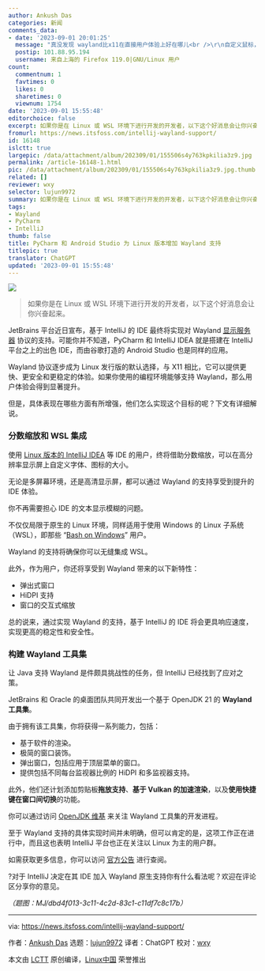 ```yaml
---
author: Ankush Das
categories: 新闻
comments_data:
- date: '2023-09-01 20:01:25'
  message: "真没发现 wayland比x11在直接用户体验上好在哪儿<br />\r\n自定义鼠标，在wayland上2个窗口一大一小。"
  postip: 101.88.95.194
  username: 来自上海的 Firefox 119.0|GNU/Linux 用户
count:
  commentnum: 1
  favtimes: 0
  likes: 0
  sharetimes: 0
  viewnum: 1754
date: '2023-09-01 15:55:48'
editorchoice: false
excerpt: 如果你是在 Linux 或 WSL 环境下进行开发的开发者，以下这个好消息会让你兴奋起来。
fromurl: https://news.itsfoss.com/intellij-wayland-support/
id: 16148
islctt: true
largepic: /data/attachment/album/202309/01/155506s4y763kpkilia3z9.jpg
permalink: /article-16148-1.html
pic: /data/attachment/album/202309/01/155506s4y763kpkilia3z9.jpg.thumb.jpg
related: []
reviewer: wxy
selector: lujun9972
summary: 如果你是在 Linux 或 WSL 环境下进行开发的开发者，以下这个好消息会让你兴奋起来。
tags:
- Wayland
- PyCharm
- IntelliJ
thumb: false
title: PyCharm 和 Android Studio 为 Linux 版本增加 Wayland 支持
titlepic: true
translator: ChatGPT
updated: '2023-09-01 15:55:48'
---
```


![](/data/attachment/album/202309/01/155506s4y763kpkilia3z9.jpg)



> 
> 如果你是在 Linux 或 WSL 环境下进行开发的开发者，以下这个好消息会让你兴奋起来。
> 
> 
> 


JetBrains 平台近日宣布，基于 IntelliJ 的 IDE 最终将实现对 Wayland [显示服务器](https://itsfoss.com/display-server/) 协议的支持。可能你并不知道，PyCharm 和 IntelliJ IDEA 就是搭建在 IntelliJ 平台之上的出色 IDE，而由谷歌打造的 Android Studio 也是同样的应用。


Wayland 协议逐步成为 Linux 发行版的默认选择，与 X11 相比，它可以提供更快、更安全和更稳定的体验。如果你使用的编程环境能够支持 Wayland，那么用户体验会得到显著提升。


但是，具体表现在哪些方面有所增强，他们怎么实现这个目标的呢？下文有详细解说。


### 分数缩放和 WSL 集成


使用 [Linux 版本的 IntelliJ IDEA](https://itsfoss.com/install-intellij-ubuntu-linux/) 等 IDE 的用户，终将借助分数缩放，可以在高分辨率显示屏上自定义字体、图标的大小。


无论是多屏幕环境，还是高清显示屏，都可以通过 Wayland 的支持享受到提升的 IDE 体验。


你不再需要担心 IDE 的文本显示模糊的问题。


不仅仅局限于原生的 Linux 环境，同样适用于使用 Windows 的 Linux 子系统（WSL），即那些 “[Bash on Windows](https://itsfoss.com/install-bash-on-windows/)” 用户。


Wayland 的支持将确保你可以无缝集成 WSL。


此外，作为用户，你还将享受到 Wayland 带来的以下新特性：


* 弹出式窗口
* HiDPI 支持
* 窗口的交互式缩放


总的说来，通过实现 Wayland 的支持，基于 IntelliJ 的 IDE 将会更具响应速度，实现更高的稳定性和安全性。


### 构建 Wayland 工具集


让 Java 支持 Wayland 是件颇具挑战性的任务，但 IntelliJ 已经找到了应对之策。


JetBrains 和 Oracle 的桌面团队共同开发出一个基于 OpenJDK 21 的 **Wayland 工具集**。


由于拥有该工具集，你将获得一系列能力，包括：


* 基于软件的渲染。
* 极简的窗口装饰。
* 弹出窗口，包括应用于顶层菜单的窗口。
* 提供包括不同每台监视器比例的 HiDPI 和多监视器支持。


此外，他们还计划添加剪贴板**拖放支持**、**基于 Vulkan 的加速渲染**，以及**使用快捷键在窗口间切换**的功能。


你可以通过访问 [OpenJDK 维基](https://wiki.openjdk.org/display/wakefield/Work+breakdown) 来关注 Wayland 工具集的开发进程。


至于 Wayland 支持的具体实现时间并未明确，但可以肯定的是，这项工作正在进行中，而且这也表明 IntelliJ 平台也正在关注以 Linux 为主的用户群。


如需获取更多信息，你可以访问 [官方公告](https://blog.jetbrains.com/platform/2023/08/wayland-support/) 进行查阅。


?对于 IntelliJ 决定在其 IDE 加入 Wayland 原生支持你有什么看法呢？欢迎在评论区分享你的意见。


*（题图：MJ/dbd4f013-3c11-4c2d-83c1-c11df7c8c17b）*




---


via: <https://news.itsfoss.com/intellij-wayland-support/>


作者：[Ankush Das](https://news.itsfoss.com/author/ankush/) 选题：[lujun9972](https://github.com/lujun9972) 译者：ChatGPT 校对：[wxy](https://github.com/wxy)


本文由 [LCTT](https://github.com/LCTT/TranslateProject) 原创编译，[Linux中国](https://linux.cn/) 荣誉推出